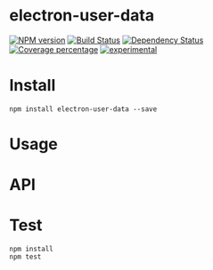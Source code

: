 # electron-user-data



[![NPM version][npm-image]][npm-url] [![Build Status][travis-image]][travis-url] [![Dependency Status][daviddm-image]][daviddm-url] [![Coverage percentage][coveralls-image]][coveralls-url]
[![experimental](http://badges.github.io/stability-badges/dist/experimental.svg)](http://github.com/badges/stability-badges)

# Install

    npm install electron-user-data --save

# Usage



# API



# Test

    npm install
    npm test

[npm-image]: https://badge.fury.io/js/electron-user-data.svg
[npm-url]: https://npmjs.org/package/electron-user-data
[travis-image]: https://travis-ci.org/arvitaly/electron-user-data.svg?branch=master
[travis-url]: https://travis-ci.org/arvitaly/electron-user-data
[daviddm-image]: https://david-dm.org/arvitaly/electron-user-data.svg?theme=shields.io
[daviddm-url]: https://david-dm.org/arvitaly/electron-user-data
[coveralls-image]: https://coveralls.io/repos/arvitaly/electron-user-data/badge.svg
[coveralls-url]: https://coveralls.io/r/arvitaly/electron-user-data